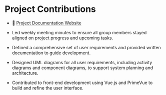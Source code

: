 # Project Contributions

- 📄 [Project Documentation Website](https://pbl3-2024.github.io/)

- Led weekly meeting minutes to ensure all group members stayed aligned on project progress and upcoming tasks.

- Defined a comprehensive set of user requirements and provided written documentation to guide development.

- Designed UML diagrams for all user requirements, including activity diagrams and component diagrams, to support system planning and architecture.

- Contributed to front-end development using Vue.js and PrimeVue to build and refine the user interface.
